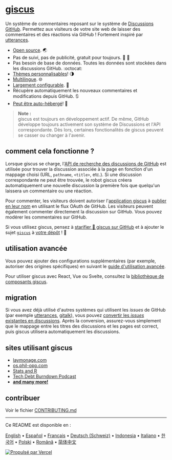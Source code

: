 # [giscus][giscus]

Un système de commentaires reposant sur le système de [Discussions GitHub][discussions]. Permettez aux visiteurs de votre site web de laisser des commentaires et des réactions  via GitHub ! Fortement inspiré par [utterances][utterances].

- [Open source][repo]. 🌏
- Pas de suivi, pas de publicité, gratuit pour toujours. 📡 🚫
- Pas besoin de base de données. Toutes les données sont stockées dans les discussions GitHub. :octocat:
- [Thèmes personnalisables][creating-custom-themes]! 🌗
- [Multilingue][multiple-languages]. 🌐
- [Largement configurable][advanced-usage]. 🔧
- Récupère automatiquement les nouveaux commentaires et modifications depuis GitHub. 🔃
- [Peut être auto-hébergé][self-hosting]! 🤳

> **Note :**\
> giscus est toujours en développement actif. De même, GitHub développe toujours activement son système de Discussions et l'API correspondante. Dès lors, certaines fonctionalités de giscus peuvent se casser ou changer à l'avenir.

## comment cela fonctionne ?

Lorsque giscus se charge, l'[API de recherche des discussions de GitHub][search-api] est utilisée pour trouver la discussion associée à la page en fonction d'un mappage choisi (URL, `pathname`, `<title>`, etc.). Si une discussion correspondante ne peut être trouvée, le robot giscus créera automatiquement une nouvelle discussion la première fois que quelqu'un laissera un commentaire ou une réaction.

Pour commenter, les visiteurs doivent autoriser l'[application giscus][giscus-app] à [publier en leur nom][authorization] en utilisant le flux OAuth de GitHub. Les visiteurs peuvent également commenter directement la discussion sur GitHub. Vous pouvez modérer les commentaires sur GitHub.

[giscus]: https://giscus.app/fr
[discussions]: https://docs.github.com/en/discussions
[utterances]: https://github.com/utterance/utterances
[repo]: https://github.com/giscus/giscus
[advanced-usage]: https://github.com/giscus/giscus/blob/main/ADVANCED-USAGE.md
[creating-custom-themes]: https://github.com/giscus/giscus/blob/main/ADVANCED-USAGE.md#data-theme
[multiple-languages]: https://github.com/giscus/giscus/blob/main/CONTRIBUTING.md#adding-localizations
[self-hosting]: https://github.com/giscus/giscus/blob/main/SELF-HOSTING.md
[search-api]: https://docs.github.com/en/graphql/guides/using-the-graphql-api-for-discussions#search
[giscus-app]: https://github.com/apps/giscus
[authorization]: https://docs.github.com/en/developers/apps/identifying-and-authorizing-users-for-github-apps

<!-- configuration -->

Si vous utilisez giscus, pensez à [starifier 🌟 giscus sur GitHub][repo] et à ajouter le sujet [`giscus`][giscus-topic] à [votre dépôt][topic-howto] ! 🎉

## utilisation avancée

Vous pouvez ajouter des configurations supplémentaires (par exemple, autoriser des origines spécifiques) en suivant le [guide d'utilisation avancée][advanced-usage].

Pour utiliser giscus avec React, Vue ou Svelte, consultez la [bibliothèque de composants giscus][giscus-component].

## migration

Si vous avez déjà utilisé d'autres systèmes qui utilisent les *issues* de GitHub (par exemple [utterances][utterances], [gitalk][gitalk]), vous pouvez [convertir les *issues* existantes en discussions][convert]. Après la conversion, assurez-vous simplement que le mappage entre les titres des discussions et les pages est correct, puis giscus utilisera automatiquement les discussions.

## sites utilisant giscus

- [laymonage.com][laymonage-website]
- [os.phil-opp.com][os-phil-opp]
- [Stats and R][statsandr]
- [Tech Debt Burndown Podcast][techdebtburndown]
- [**and many more!**][giscus-topic]

## contribuer

Voir le fichier [CONTRIBUTING.md][contributing]

[giscus-component]: https://github.com/giscus/giscus-component
[repo]: https://github.com/giscus/giscus
[giscus-topic]: https://github.com/topics/giscus
[topic-howto]: https://docs.github.com/en/github/administering-a-repository/classifying-your-repository-with-topics
[advanced-usage]: https://github.com/giscus/giscus/blob/main/ADVANCED-USAGE.md
[utterances]: https://github.com/utterance/utterances
[gitalk]: https://github.com/gitalk/gitalk
[convert]: https://docs.github.com/en/discussions/managing-discussions-for-your-community/moderating-discussions#converting-an-issue-to-a-discussion
[laymonage-website]: https://laymonage.com/posts/giscus
[os-phil-opp]: https://os.phil-opp.com
[statsandr]: https://statsandr.com
[techdebtburndown]: https://techdebtburndown.com
[contributing]: https://github.com/giscus/giscus/blob/main/CONTRIBUTING.md

<!-- end -->

---

Ce README est disponible en :

[English](README.md) •
[Español](README.es.md) •
[Français](README.fr.md) •
[Deutsch (Schweiz)](README.gsw.md) •
[Indonesia](README.id.md) •
[Italiano](README.it.md) •
[한국어](README.ko.md) •
[Polski](README.pl.md) •
[Română](README.ro.md) •
[简体中文](README.zh-CN.md)

[![Propulsé par Vercel](public/powered-by-vercel.svg)][vercel]

[vercel]: https://vercel.com/?utm_source=giscus&utm_campaign=oss
